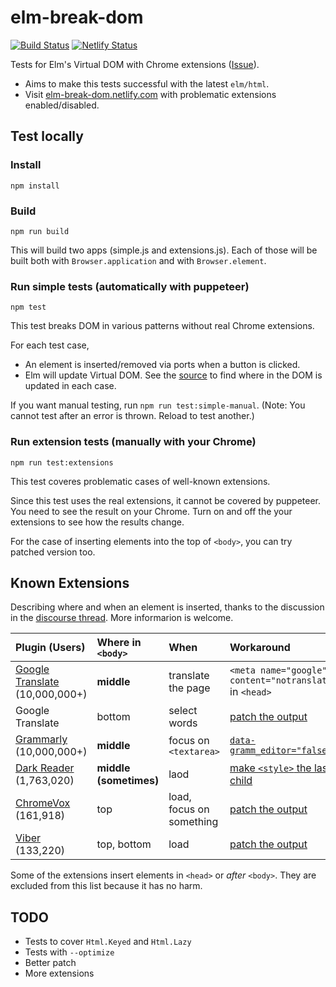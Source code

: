 # elm-break-dom

[![Build Status](https://travis-ci.org/jinjor/elm-break-dom.svg?branch=master)](https://travis-ci.org/jinjor/elm-break-dom)
[![Netlify Status](https://api.netlify.com/api/v1/badges/be3da983-1d1e-4c84-a596-ab4597c31027/deploy-status)](https://app.netlify.com/sites/elm-break-dom/deploys)

Tests for Elm's Virtual DOM with Chrome extensions ([Issue](https://github.com/elm/html/issues/44)).

- Aims to make this tests successful with the latest `elm/html`.
- Visit [elm-break-dom.netlify.com](https://elm-break-dom.netlify.com/) with problematic extensions enabled/disabled.

## Test locally

### Install

```shell
npm install
```

### Build

```shell
npm run build
```

This will build two apps (simple.js and extensions.js).
Each of those will be built both with `Browser.application` and with `Browser.element`.

### Run simple tests (automatically with puppeteer)

```shell
npm test
```

This test breaks DOM in various patterns without real Chrome extensions.

For each test case,

- An element is inserted/removed via ports when a button is clicked.
- Elm will update Virtual DOM.
  See the [source](./src/Main.elm) to find where in the DOM is updated in each case.

If you want manual testing, run `npm run test:simple-manual`.
(Note: You cannot test after an error is thrown. Reload to test another.)

### Run extension tests (manually with your Chrome)

```shell
npm run test:extensions
```

This test coveres problematic cases of well-known extensions.

Since this test uses the real extensions, it cannot be covered by puppeteer.
You need to see the result on your Chrome.
Turn on and off the your extensions to see how the results change.

For the case of inserting elements into the top of `<body>`, you can try patched version too.

## Known Extensions

Describing where and when an element is inserted, thanks to the discussion in the [discourse thread](https://discourse.elm-lang.org/t/runtime-errors-caused-by-chrome-extensions/4381). More informarion is welcome.

| Plugin (Users)                        | Where in `<body>`      | When                     | Workaround                                               |
| :------------------------------------ | :--------------------- | :----------------------- | :------------------------------------------------------- |
| [Google Translate][gtr] (10,000,000+) | **middle**             | translate the page       | `<meta name="google" content="notranslate">` in `<head>` |
| Google Translate                      | bottom                 | select words             | [patch the output][patch]                                |
| [Grammarly][grammarly] (10,000,000+)  | **middle**             | focus on `<textarea>`    | [`data-gramm_editor="false"`][w-grammarly]               |
| [Dark Reader][dark] (1,763,020)       | **middle (sometimes)** | laod                     | [make `<style>` the last child ][w-dark]                 |
| [ChromeVox][chrome-vox] (161,918)     | top                    | load, focus on something | [patch the output][patch]                                |
| [Viber][viber] (133,220)              | top, bottom            | load                     | [patch the output][patch]                                |

[gtr]: https://chrome.google.com/webstore/detail/google-translate/aapbdbdomjkkjkaonfhkkikfgjllcleb
[grammarly]: https://chrome.google.com/webstore/detail/grammarly-for-chrome/kbfnbcaeplbcioakkpcpgfkobkghlhen
[dark]: https://chrome.google.com/webstore/detail/dark-reader/eimadpbcbfnmbkopoojfekhnkhdbieeh
[chrome-vox]: https://chrome.google.com/webstore/detail/chromevox-classic-extensi/kgejglhpjiefppelpmljglcjbhoiplfn
[viber]: https://chrome.google.com/webstore/detail/viber/dafalpmmoljglecaoelijmbkhpdoobmm
[w-grammarly]: https://github.com/elm/html/issues/44#issuecomment-534665947
[w-dark]: https://github.com/mdgriffith/elm-ui/commit/02e9919a47d50a71fbc92338a8a38def853ffa0f
[patch]: ./build.sh

Some of the extensions insert elements in `<head>` or _after_ `<body>`. They are excluded from this list because it has no harm.

## TODO

- Tests to cover `Html.Keyed` and `Html.Lazy`
- Tests with `--optimize`
- Better patch
- More extensions
